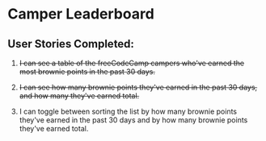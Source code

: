 Camper Leaderboard
=====================

User Stories Completed:
-----------------------

1. ~~I can see a table of the freeCodeCamp campers who've earned the most brownie points in the past 30 days.~~

2. ~~I can see how many brownie points they've earned in the past 30 days, and how many they've earned total.~~

3. I can toggle between sorting the list by how many brownie points they've earned in the past 30 days and by how many brownie points they've earned total.